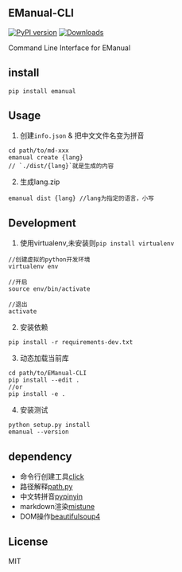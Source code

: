 EManual-CLI
-----------
[![PyPI version](https://badge.fury.io/py/emanual.svg)](http://badge.fury.io/py/emanual)
[![Downloads](https://pypip.in/download/emanual/badge.png)](https://pypi.python.org/pypi/emanual/)

Command Line Interface for EManual

install
-------
```shell
pip install emanual
```

Usage
-----

1. 创建`info.json` & 把中文文件名变为拼音
```shell
cd path/to/md-xxx
emanual create {lang}
// `./dist/{lang}`就是生成的内容
````

2. 生成lang.zip
```shell
emanual dist {lang} //lang为指定的语言，小写
```


Development
-----------

1. 使用virtualenv,未安装则`pip install virtualenv`
```shell
//创建虚拟的python开发环境
virtualenv env

//开启
source env/bin/activate

//退出
activate
```

2. 安装依赖
```
pip install -r requirements-dev.txt
```

3. 动态加载当前库
```shell
cd path/to/EManual-CLI
pip install --edit .
//or
pip install -e .
```

4. 安装测试
```shell
python setup.py install
emanual --version
```

dependency
--

- 命令行创建工具[click](https://github.com/mitsuhiko/click)
- 路径解释[path.py](https://github.com/jaraco/path.py)
- 中文转拼音[pypinyin](https://github.com/smallqiao/pypinyin)
- markdown渲染[mistune](https://github.com/lepture/mistune)
- DOM操作[beautifulsoup4](http://www.crummy.com/software/BeautifulSoup/)


License
-------

MIT
